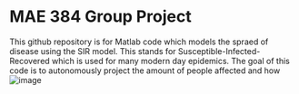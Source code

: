 # MAE 384 Group Project
 This github repository is for Matlab code which models the spraed of disease using the SIR model. This stands for Susceptible-Infected-Recovered which is used for many modern day epidemics. The goal of this code is to autonomously project the amount of people affected and how 
![image](https://github.com/user-attachments/assets/f29d7841-237d-4007-b91a-c03a594f9939)
